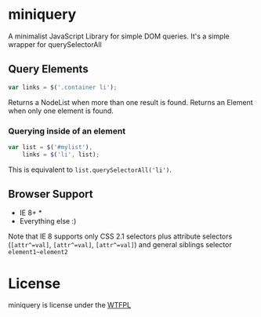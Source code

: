 # miniquery
A minimalist JavaScript Library for simple DOM queries. It's a simple wrapper for querySelectorAll

## Query Elements
```js
var links = $('.container li');
```

Returns a NodeList when more than one result is found. Returns an Element when only one element is found.

### Querying inside of an element
```js
var list = $('#mylist'),
    links = $('li', list);
```

This is equivalent to `list.querySelectorAll('li')`.

## Browser Support
* IE 8+ *
* Everything else :)

Note that IE 8 supports only CSS 2.1 selectors plus attribute selectors (`[attr^=val]`, `[attr^=val]`, `[attr^=val]`) and general siblings selector `element1~element2`

# License
miniquery is license under the [WTFPL](http://www.wtfpl.net/about/ "Do What The Fuck You Want To Public License")
